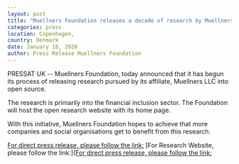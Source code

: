 ```yaml
---
layout: post
title: "Muellners Foundation releases a decade of research by Muellners LLC into open source."
categories: press
location: Copenhagen,
country: Denmark
date: January 18, 2020
author: Press Release Muellners Foundation
---
```


PRESSAT UK --  Muellners Foundation, today announced that it has begun its process of releasing research pursued by its affiliate, Muellners LLC into open source. 

The research is primarily into the financial inclusion sector. The Foundation will host the open research website with its home page.

With this initiative, Muellners Foundation hopes to achieve that more companies and social organisations get to benefit from this research.

[For direct press release, please follow the link:](https://pressat.co.uk/releases/muellners-foundation-donates-a-decade-of-research-by-muellners-llc-to-open-source-c8616fbaad750ed67b55125a3a3d5b50/)
[For Research Website, please follow the link:]([For direct press release, please follow the link:](https://research.muellners.org/)

